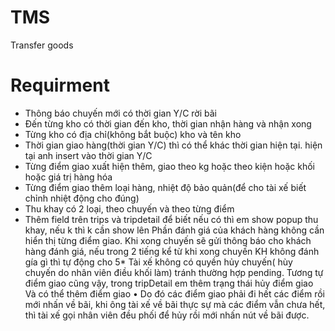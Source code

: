 # TMS
Transfer goods
# Requirment
- Thông báo chuyến mới có thời gian Y/C rời bãi
- Đến từng kho có thời gian đến kho, thời gian nhận hàng và nhận xong
- Từng kho có địa chỉ(không bắt buộc) kho và tên kho
- Thời gian giao hàng(thời gian Y/C) thì có thể khác thời gian hiện tại. hiện tại anh insert vào thời gian Y/C
- Từng điểm giao xuất hiện thêm, giao theo kg hoặc theo kiện hoặc khối hoặc giá trị hàng hóa
- Từng điểm giao thêm loại hàng, nhiệt độ bảo quản(để cho tài xế biết chỉnh nhiệt động cho đúng)
- Thu khay có 2 loại, theo chuyến và theo từng điểm
- Thêm field trên trips và tripdetail để biết nếu có thì em show popup thu khay, nếu k thì k cần show lên
Phần đánh giá của khách hàng không cần hiển thị từng điểm giao. Khi xong chuyến sẽ gửi thông báo cho khách hàng đánh giá, nếu trong 2 tiếng kể từ khi xong chuyến KH không đánh gía gì thì tự động cho 5*
Tài xế không có quyền hủy chuyến( hùy chuyến do nhân viên điều khối làm) tránh thường hợp pending.
Tương tự điểm giao cũng vậy, trong tripDetail em thêm trạng thái hủy điểm giao
Và có thể thêm điểm giao
• Do đó các điểm giao phải đi hết các điểm rồi mới nhấn về bãi,
khi ông tài xế về bãi thực sự mà các điểm vẫn chưa hết,
thì tài xế gọi nhân viên đều phối để hủy rồi mới nhấn nút về bãi được.
